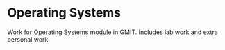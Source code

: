 # Operating Systems

Work for Operating Systems module in GMIT. Includes lab work and extra personal work.

